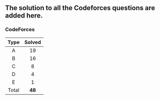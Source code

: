 ## The solution to all the Codeforces questions are added here.


### CodeForces

| Type   | Solved |
|:------:|:------:|
| A      |   19   |
| B      |   16   |
| C      |    8   |
| D      |    4   |
| E      |    1   |
| Total  | **48** |

